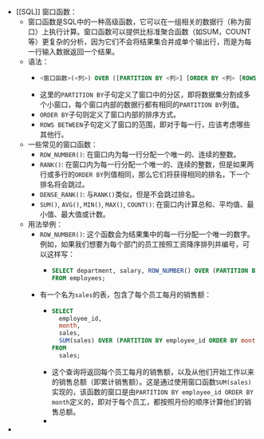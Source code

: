 - [[SQL]] 窗口函数：
	- 窗口函数是SQL中的一种高级函数，它可以在一组相关的数据行（称为窗口）上执行计算。窗口函数可以提供比标准聚合函数（如SUM，COUNT等）更复杂的分析，因为它们不会将结果集合并成单个输出行，而是为每一行输入数据返回一个结果。
	- 语法：
		- ```sql
		  <窗口函数>(<列>) OVER ([PARTITION BY <列>] [ORDER BY <列> [ROWS BETWEEN <起始行> AND <结束行>]])
		  ```
		- 这里的`PARTITION BY`子句定义了窗口中的分区，即将数据集分割成多个小窗口，每个窗口内部的数据行都有相同的`PARTITION BY`列值。
		- `ORDER BY`子句则定义了窗口内部的排序方式。
		- `ROWS BETWEEN`子句定义了窗口的范围，即对于每一行，应该考虑哪些其他行。
	- 一些常见的窗口函数：
		- `ROW_NUMBER()`: 在窗口内为每一行分配一个唯一的、连续的整数。
		- `RANK()`: 在窗口内为每一行分配一个唯一的、连续的整数，但是如果两行或多行的`ORDER BY`列值相同，那么它们将获得相同的排名，下一个排名将会跳过。
		- `DENSE_RANK()`: 与`RANK()`类似，但是不会跳过排名。
		- `SUM()`, `AVG()`, `MIN()`, `MAX()`, `COUNT()`: 在窗口内计算总和、平均值、最小值、最大值或计数。
	- 用法举例：
		- `ROW_NUMBER()`: 这个函数会为结果集中的每一行分配一个唯一的数字。例如，如果我们想要为每个部门的员工按照工资降序排列并编号，可以这样写：
			- ```sql
			  SELECT department, salary, ROW_NUMBER() OVER (PARTITION BY department ORDER BY salary DESC) as row_number
			  FROM employees;
			  ```
		- 有一个名为`sales`的表，包含了每个员工每月的销售额：
			- ```sql
			  SELECT
			    employee_id,
			    month,
			    sales,
			    SUM(sales) OVER (PARTITION BY employee_id ORDER BY month) AS running_total
			  FROM
			    sales;
			  ```
			- 这个查询将返回每个员工每月的销售额，以及从他们开始工作以来的销售总额（即累计销售额）。这是通过使用窗口函数`SUM(sales)`实现的，该函数的窗口是由`PARTITION BY employee_id ORDER BY month`定义的，即对于每个员工，都按照月份的顺序计算他们的销售总额。
			-
-